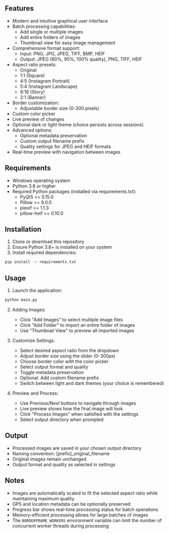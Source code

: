 ## Features

- Modern and intuitive graphical user interface
- Batch processing capabilities:
  - Add single or multiple images
  - Add entire folders of images
  - Thumbnail view for easy image management
- Comprehensive format support:
  - Input: PNG, JPG, JPEG, TIFF, BMP, HEIF
  - Output: JPEG (80%, 95%, 100% quality), PNG, TIFF, HEIF
- Aspect ratio presets:
  - Original
  - 1:1 (Square)
  - 4:5 (Instagram Portrait)
  - 5:4 (Instagram Landscape)
  - 9:16 (Story)
  - 2:1 (Banner)
- Border customization:
  - Adjustable border size (0-300 pixels)
- Custom color picker
- Live preview of changes
- Optional dark or light theme (choice persists across sessions)
- Advanced options:
  - Optional metadata preservation
  - Custom output filename prefix
  - Quality settings for JPEG and HEIF formats
- Real-time preview with navigation between images

## Requirements

- Windows operating system
- Python 3.8 or higher
- Required Python packages (installed via requirements.txt):
  - PyQt5 >= 5.15.0
  - Pillow >= 9.0.0
  - piexif >= 1.1.3
  - pillow-heif >= 0.10.0

## Installation

1. Clone or download this repository
2. Ensure Python 3.8+ is installed on your system
3. Install required dependencies:
```bash
pip install -r requirements.txt
```

## Usage

1. Launch the application:
```bash
python main.py
```

2. Adding Images:
   - Click "Add Images" to select multiple image files
   - Click "Add Folder" to import an entire folder of images
   - Use "Thumbnail View" to preview all imported images

3. Customize Settings:
   - Select desired aspect ratio from the dropdown
   - Adjust border size using the slider (0-300px)
   - Choose border color with the color picker
   - Select output format and quality
   - Toggle metadata preservation
   - Optional: Add custom filename prefix
   - Switch between light and dark themes (your choice is remembered)

4. Preview and Process:
   - Use Previous/Next buttons to navigate through images
   - Live preview shows how the final image will look
   - Click "Process Images" when satisfied with the settings
   - Select output directory when prompted

## Output

- Processed images are saved in your chosen output directory
- Naming convention: [prefix]_original_filename
- Original images remain unchanged
- Output format and quality as selected in settings

## Notes

- Images are automatically scaled to fit the selected aspect ratio while maintaining maximum quality
- GPS and location metadata can be optionally preserved
- Progress bar shows real-time processing status for batch operations
- Memory-efficient processing allows for large batches of images
- The ``BORDERFRAME_WORKERS`` environment variable can limit the
  number of concurrent worker threads during processing
